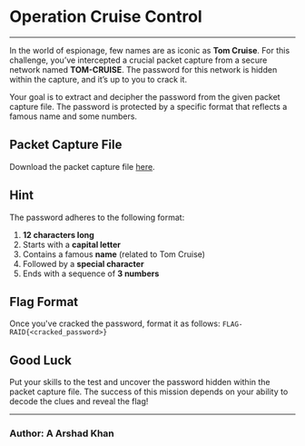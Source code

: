 # Operation Cruise Control

---

In the world of espionage, few names are as iconic as **Tom Cruise**. For this challenge, you’ve intercepted a crucial packet capture from a secure network named **TOM-CRUISE**. The password for this network is hidden within the capture, and it’s up to you to crack it.

Your goal is to extract and decipher the password from the given packet capture file. The password is protected by a specific format that reflects a famous name and some numbers.

## Packet Capture File

Download the packet capture file [here](/TOM-CRUISE-7E:DA:8B:BE:B7:AF.cap).

## Hint

The password adheres to the following format:

1. **12 characters long**
2. Starts with a **capital letter**
3. Contains a famous **name** (related to Tom Cruise)
4. Followed by a **special character**
5. Ends with a sequence of **3 numbers**

## Flag Format

Once you've cracked the password, format it as follows: `FLAG-RAID{<cracked_password>}`

## Good Luck

Put your skills to the test and uncover the password hidden within the packet capture file. The success of this mission depends on your ability to decode the clues and reveal the flag!

---

### **Author**: A Arshad Khan
